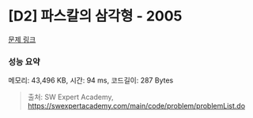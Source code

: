 # [D2] 파스칼의 삼각형 - 2005 

[문제 링크](https://swexpertacademy.com/main/code/problem/problemDetail.do?contestProbId=AV5P0-h6Ak4DFAUq) 

### 성능 요약

메모리: 43,496 KB, 시간: 94 ms, 코드길이: 287 Bytes



> 출처: SW Expert Academy, https://swexpertacademy.com/main/code/problem/problemList.do
